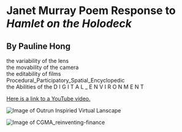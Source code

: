 # Janet Murray Poem Response to *Hamlet on the Holodeck*

## By Pauline Hong

 the variability of the lens  
  the movability of the camera  
    the editability of films  
 Procedural_Participatory_Spatial_Encyclopedic  
 the Abilities of the D I G I T A L _ E N V I R O N M E N T  

[Here is a link to a YouTube video.](https://www.youtube.com/watch?v=fIsv2vVX_kI)

![Image of Outrun Inspiried Virtual Lanscape](https://i.redd.it/8ph86sxomzcz.jpg)

![Image of CGMA_reinventing-finance](https://qtxasset.com/cfoinnovation/1551429266/CGMA-reinventing_finance_image.JPG?PK4eXJgCqF.DO68h7o4M4xe1w1GF0Xsc)
